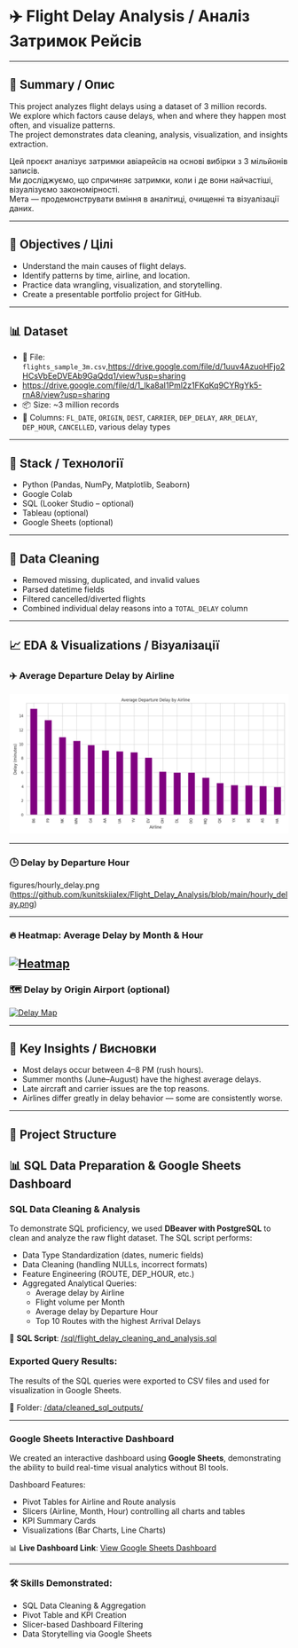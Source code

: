 # ✈️ Flight Delay Analysis / Аналіз Затримок Рейсів

---

## 📄 Summary / Опис

This project analyzes flight delays using a dataset of 3 million records.  
We explore which factors cause delays, when and where they happen most often, and visualize patterns.  
The project demonstrates data cleaning, analysis, visualization, and insights extraction.

Цей проєкт аналізує затримки авіарейсів на основі вибірки з 3 мільйонів записів.  
Ми досліджуємо, що спричиняє затримки, коли і де вони найчастіші, візуалізуємо закономірності.  
Мета — продемонструвати вміння в аналітиці, очищенні та візуалізації даних.

---

## 🎯 Objectives / Цілі

- Understand the main causes of flight delays.
- Identify patterns by time, airline, and location.
- Practice data wrangling, visualization, and storytelling.
- Create a presentable portfolio project for GitHub.

---

## 📊 Dataset

- 📁 File: `flights_sample_3m.csv`,https://drive.google.com/file/d/1uuv4AzuoHFjo2HCsVbEeDVEAb9GaQdq1/view?usp=sharing
- https://drive.google.com/file/d/1_lka8aI1Pml2z1FKqKq9CYRgYk5-rnA8/view?usp=sharing
- 📦 Size: ~3 million records
- 📌 Columns: `FL_DATE`, `ORIGIN`, `DEST`, `CARRIER`, `DEP_DELAY`, `ARR_DELAY`, `DEP_HOUR`, `CANCELLED`, various delay types

---

## 🧰 Stack / Технології

- Python (Pandas, NumPy, Matplotlib, Seaborn)
- Google Colab
- SQL (Looker Studio – optional)
- Tableau (optional)
- Google Sheets (optional)

---

## 🧹 Data Cleaning

- Removed missing, duplicated, and invalid values
- Parsed datetime fields
- Filtered cancelled/diverted flights
- Combined individual delay reasons into a `TOTAL_DELAY` column

---

## 📈 EDA & Visualizations / Візуалізації

### ✈️ Average Departure Delay by Airline
[![Airline Delay](figures/airline_delay.png)](https://github.com/kunitskiialex/Flight_Delay_Analysis/blob/main/airline_delay.png)

---

### 🕒 Delay by Departure Hour
figures/hourly_delay.png (https://github.com/kunitskiialex/Flight_Delay_Analysis/blob/main/hourly_delay.png)

---

### 🔥 Heatmap: Average Delay by Month & Hour
[![Heatmap](figures/delay_heatmap.png)
](https://github.com/kunitskiialex/Flight_Delay_Analysis/blob/main/avg_total_delay_heatmap.png)
---

### 🗺️ Delay by Origin Airport (optional)
[![Delay Map](figures/delay_by_airport.png)](https://github.com/kunitskiialex/Flight_Delay_Analysis/blob/main/dashboard.png)

---

## 🧠 Key Insights / Висновки

- Most delays occur between 4–8 PM (rush hours).
- Summer months (June–August) have the highest average delays.
- Late aircraft and carrier issues are the top reasons.
- Airlines differ greatly in delay behavior — some are consistently worse.

---

## 📂 Project Structure

## 📊 SQL Data Preparation & Google Sheets Dashboard

### SQL Data Cleaning & Analysis
To demonstrate SQL proficiency, we used **DBeaver with PostgreSQL** to clean and analyze the raw flight dataset. The SQL script performs:

- Data Type Standardization (dates, numeric fields)
- Data Cleaning (handling NULLs, incorrect formats)
- Feature Engineering (ROUTE, DEP_HOUR, etc.)
- Aggregated Analytical Queries:
  - Average delay by Airline
  - Flight volume per Month
  - Average delay by Departure Hour
  - Top 10 Routes with the highest Arrival Delays

📄 **SQL Script**: [/sql/flight_delay_cleaning_and_analysis.sql](./sql/flight_delay_cleaning_and_analysis.sql)

### Exported Query Results:
The results of the SQL queries were exported to CSV files and used for visualization in Google Sheets.

📂 Folder: [/data/cleaned_sql_outputs/](./data/cleaned_sql_outputs/)

---

### Google Sheets Interactive Dashboard
We created an interactive dashboard using **Google Sheets**, demonstrating the ability to build real-time visual analytics without BI tools.

Dashboard Features:
- Pivot Tables for Airline and Route analysis
- Slicers (Airline, Month, Hour) controlling all charts and tables
- KPI Summary Cards
- Visualizations (Bar Charts, Line Charts)

📊 **Live Dashboard Link**: [View Google Sheets Dashboard]((https://docs.google.com/spreadsheets/d/11krsk7PutKf4ZDu38z-Ji4iirhx49h0zEpUBD92J6e8/edit?usp=sharing))

---

### 🛠️ Skills Demonstrated:
- SQL Data Cleaning & Aggregation
- Pivot Table and KPI Creation
- Slicer-based Dashboard Filtering
- Data Storytelling via Google Sheets





